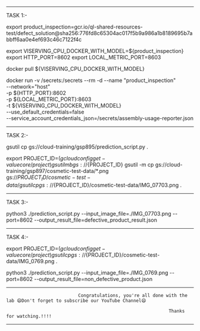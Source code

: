 -------------------------------------------------------------------------------------------------------------------------------------------------------------------
TASK 1:-

export product_inspection=gcr.io/ql-shared-resources-test/defect_solution@sha256:776fd8c65304ac017f5b9a986a1b8189695b7abbff6aa0e4ef693c46c7122f4c



export VISERVING_CPU_DOCKER_WITH_MODEL=${product_inspection}
export HTTP_PORT=8602
export LOCAL_METRIC_PORT=8603

docker pull ${VISERVING_CPU_DOCKER_WITH_MODEL}



docker run -v /secrets:/secrets --rm -d --name "product_inspection" \
--network="host" \
-p ${HTTP_PORT}:8602 \
-p ${LOCAL_METRIC_PORT}:8603 \
-t ${VISERVING_CPU_DOCKER_WITH_MODEL} \
--use_default_credentials=false \
--service_account_credentials_json=/secrets/assembly-usage-reporter.json


-------------------------------------------------------------------------------------------------------------------------------------------------------------------


TASK 2:-

gsutil cp gs://cloud-training/gsp895/prediction_script.py .

export PROJECT_ID=$(gcloud config get-value core/project)
gsutil mb gs://${PROJECT_ID}
gsutil -m cp gs://cloud-training/gsp897/cosmetic-test-data/*.png \
gs://${PROJECT_ID}/cosmetic-test-data/
gsutil cp gs://${PROJECT_ID}/cosmetic-test-data/IMG_07703.png .


-----------------------------------------------------------------------------------------------------------------------------------------------------------------


TASK 3:- 

python3 ./prediction_script.py --input_image_file=./IMG_07703.png  --port=8602 --output_result_file=defective_product_result.json


--------------------------------------------------------------------------------------------------------------------------------------------------------------------

TASK 4:-

export PROJECT_ID=$(gcloud config get-value core/project)
gsutil cp gs://${PROJECT_ID}/cosmetic-test-data/IMG_0769.png .

python3 ./prediction_script.py --input_image_file=./IMG_0769.png  --port=8602 --output_result_file=non_defective_product.json





------------------------------------------------------------------------------------------------------------------------------------------------------------------

                               Congratulations, you're all done with the lab 😄Don't forget to subscribe our YouTube Channel😄

                                                                 Thanks for watching.!!!!
-------------------------------------------------------------------------------------------------------------------------------------------------------------------

